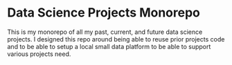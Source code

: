 # Data Science Projects Monorepo

This is my monorepo of all my past, current, and future data science projects. I designed this repo around being able to reuse prior projects code and to be able to setup a local small data platform to be able to support various projects need.